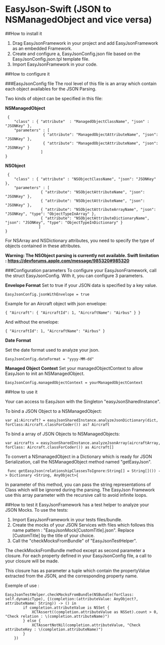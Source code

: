 EasyJson-Swift (JSON to NSManagedObject and vice versa)
==============

##How to install it
1. Drag EasyJsonFramework in your project and add EasyJsonFramework as an embedded Framework.
2. Create and configure a, EasyJsonConfig.json file based on the EasyJsonConfig.json.tpl template file.
3. Import EasyJsonFramework in your code.

##How to configure it

###EasyJsonConfig file
The rool level of this file is an array which contain each object availables for the JSON Parsing.

Two kinds of object can be specified in this file:

**NSManagedObject**

     {
        "class" : { "attribute"  : "ManagedObjectClassName", "json" : "JSONKey" },
        "parameters" : [
                     { "attribute": "ManagedObjectAttributeName", "json": "JSONKey" },
                     { "attribute": "ManagedObjectAttributeName", "json": "JSONKey" }
                    ]
    }

**NSObject**

     {
        "class" : { "attribute" : "NSObjectClassName", "json": "JSONKey" },
        "parameters" : [
                    { "attribute": "NSObjectAttributeName", "json": "JSONKey" },
                    { "attribute": "NSObjectAttributeName", "json": "JSONKey" },
                    { "attribute": "NSObjectAttributeArrayName", "json": "JSONKey", "type": "ObjectTypeInArray" },
                    { "attribute": "NSObjectAttributeDictionaryName", "json": "JSONKey", "type": "ObjectTypeInDictionary" }
                   ]
    }
For NSArray and NSDictionary attributes, you need to specify the type of objects contained in these attributes.

**Warning: The NSObject parsing is currently not available. Swift limitation : https://devforums.apple.com/message/985320#985320**


###Configuration parameters
To configure your EasyJsonFramework, call the struct EasyJsonConfig. With it, you can configure 3 parameters.

**Envelope Format**
Set to true if your JSON data is specified by a key value.

    EasyJsonConfig.jsonWithEnvelope = true

Example for an Aircraft object with json envelope:

    { "Aircraft": { "AircraftId": 1, "AircraftName": "Airbus" } }

And without the envelope:

    { "AircraftId": 1, "AircraftName": "Airbus" }

**Date Format**

Set the date format used to analyze your json.

    EasyJsonConfig.dateFormat = "yyyy-MM-dd"

**Managed Object Context**
Set your managedObjectContext to allow EasyJson to init an NSManagedObject.

    EasyJsonConfig.managedObjectContext = yourManagedObjectContext

##How to use it

Your can access to EasyJson with the Singleton "easyJsonSharedInstance".

To bind a JSON Object to a NSManagedObject:

    var a1:Aircraft? = easyJsonSharedInstance.analyzeJsonDictionary(dict, forClass:Aircraft.classForCoder()) as? Aircraft

To bind a array of JSON Objects to NSManagedObjects:

    var aircrafts = easyJsonSharedInstance.analyzeJsonArray(aircraftArray, forClass: Aircraft.classForCoder()) as Aircraft[]

To convert a NSmanagedObject in a Dictionary which is ready for JSON Serialization, call the NSManagedObject method named "getEasyJson".
   
     func getEasyJson(relationshipClassesToIgnore:String[] = String[]()) -> Dictionary <String, AnyObject>{

In parameter of this method, you can pass the string representations of Class which will be ignored during the parsing.
The EasyJson Framework use this array parameter with the recursive call to avoid infinite loops.


##How to test it
EasyJsonFramework has a test helper to analyze your JSON Mocks.
To use the tests:

1. Import EasyJsonFramework in your tests files/bundle.
2. Create the mocks of your JSON Services with files which follows this name pattern : "EasyJsonMock[CustomTitle].json". Replace [CustomTitle] by the title of your choice.
3. Call the "checkMocksFromBundle" of "EasyJsonTestHelper".

The checkMocksFromBundle method except as second parameter a closure. For each property defined in your EasyJsonConfig file, a call to your closure will be made.

This closure has as parameter a tuple which contain the propertyValue extracted from the JSON, and the corresponding property name.

Exemple of use :

    EasyJsonTestHelper.checkMocksFromBundle(NSBundle(forClass: self.dynamicType), {(completion:(attributeValue: AnyObject?, attributeName: String)) -> () in
            if completion.attributeValue is NSSet {
                XCTAssert((completion.attributeValue as NSSet).count > 0, "Check relation : \(completion.attributeName)")
            } else {
                XCTAssertNotNil(completion.attributeValue, "Check attributeKey : \(completion.attributeName)")
            }
        })

